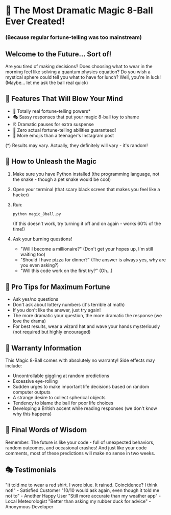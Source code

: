 # 🔮 The Most Dramatic Magic 8-Ball Ever Created!
### (Because regular fortune-telling was too mainstream)

## Welcome to the Future... Sort of!
Are you tired of making decisions? Does choosing what to wear in the morning feel like solving a quantum physics equation? Do you wish a mystical sphere could tell you what to have for lunch? Well, you're in luck! (Maybe... let me ask the ball real quick)

## 🌟 Features That Will Blow Your Mind
- 🎱 Totally real fortune-telling powers* 
- 🎭 Sassy responses that put your magic 8-ball toy to shame
- ⏰ Dramatic pauses for extra suspense 
- 🎪 Zero actual fortune-telling abilities guaranteed!
- 🌈 More emojis than a teenager's Instagram post

(*) Results may vary. Actually, they definitely will vary - it's random!

## 🚀 How to Unleash the Magic
1. Make sure you have Python installed (the programming language, not the snake - though a pet snake would be cool)
2. Open your terminal (that scary black screen that makes you feel like a hacker)
3. Run:
   ```bash
   python magic_8ball.py
   ```
   (If this doesn't work, try turning it off and on again - works 60% of the time!)

4. Ask your burning questions!
   - "Will I become a millionaire?" (Don't get your hopes up, I'm still waiting too)
   - "Should I have pizza for dinner?" (The answer is always yes, why are you even asking?)
   - "Will this code work on the first try?" (Oh...)
  
## 🎯 Pro Tips for Maximum Fortune
- Ask yes/no questions
- Don't ask about lottery numbers (it's terrible at math)
- If you don't like the answer, just try again!
- The more dramatic your question, the more dramatic the response (we love the drama)
- For best results, wear a wizard hat and wave your hands mysteriously (not required but highly encouraged)

## 🎪 Warranty Information
This Magic 8-Ball comes with absolutely no warranty! Side effects may include:
- Uncontrollable giggling at random predictions
- Excessive eye-rolling
- Sudden urges to make important life decisions based on random computer outputs
- A strange desire to collect spherical objects
- Tendency to blame the ball for poor life choices
- Developing a British accent while reading responses (we don't know why this happens)
   
## 🌈 Final Words of Wisdom
Remember: The future is like your code - full of unexpected behaviors, random outcomes, and occasional crashes! And just like your code comments, most of these predictions will make no sense in two weeks.

## 🎭 Testimonials
"It told me to wear a red shirt. I wore blue. It rained. Coincidence? I think not!" - Satisfied Customer
"10/10 would ask again, even though it told me not to" - Another Happy User
"Still more accurate than my weather app" - Local Meteorologist
"Better than asking my rubber duck for advice" - Anonymous Developer
